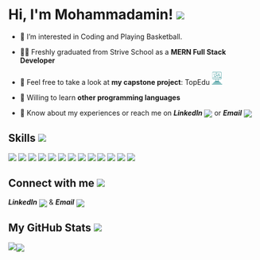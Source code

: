 
### <h1> Hi, I'm Mohammadamin! <img src = "https://raw.githubusercontent.com/MartinHeinz/MartinHeinz/master/wave.gif" width = 50px> </h1>
<p align='center'>





</p>

- 👀 I’m interested in Coding and Playing Basketball.

- 👨‍🎓 Freshly graduated from Strive School as a **MERN Full Stack Developer**

- 🔭 Feel free to take a look at **my capstone project**: TopEdu <a href="https://topedu.vercel.app"> <img width = '22px'  src='https://github.com/MSajedian/Topedu-Reactjs/blob/main/public/topedu-logo.svg'/></a>

- 🌱 Willing to learn **other programming languages**

- 📄 Know about my experiences or reach me on ***LinkedIn***  <a href = 'https://www.linkedin.com/in/mohammadamin-sajedian-6a001471/'> <img paddingTop='25px' width = '22px' align= 'center' src="https://raw.githubusercontent.com/rahulbanerjee26/githubAboutMeGenerator/main/icons/linked-in-alt.svg"/></a> or ***Email*** <a href="mailto:mohammadsajedian@gmail.com"><img paddingTop='25px' width = '22px' align= 'center' src="https://upload.wikimedia.org/wikipedia/commons/thumb/7/7e/Gmail_icon_%282020%29.svg/512px-Gmail_icon_%282020%29.svg.png"/></a>



##  <h2> Skills <img src = "https://media2.giphy.com/media/QssGEmpkyEOhBCb7e1/giphy.gif?cid=ecf05e47a0n3gi1bfqntqmob8g9aid1oyj2wr3ds3mg700bl&rid=giphy.gif" width = 32px> </h2>
 
<span>
 <img width ='32px' src ='https://raw.githubusercontent.com/rahulbanerjee26/githubAboutMeGenerator/main/icons/css.svg'> 
   <img width ='32px' src ='https://raw.githubusercontent.com/rahulbanerjee26/githubAboutMeGenerator/main/icons/html.svg'> 
 <img width ='32px' src ='https://raw.githubusercontent.com/rahulbanerjee26/githubAboutMeGenerator/main/icons/javascript.svg'> 
 <img width ='32px' src ='https://raw.githubusercontent.com/rahulbanerjee26/githubAboutMeGenerator/main/icons/reactjs.svg'> 
 <img width ='32px' src ='https://raw.githubusercontent.com/rahulbanerjee26/githubAboutMeGenerator/main/icons/bootstrap.svg'>
<img width ='32px' src ='https://raw.githubusercontent.com/rahulbanerjee26/githubAboutMeGenerator/main/icons/redux.svg'> 
 <img width ='32px' src ='https://raw.githubusercontent.com/rahulbanerjee26/githubAboutMeGenerator/main/icons/nodejs.svg'> 
 <img width ='32px' src ='https://raw.githubusercontent.com/rahulbanerjee26/githubAboutMeGenerator/main/icons/express.svg'> 
<img width ='32px' src ='https://raw.githubusercontent.com/rahulbanerjee26/githubAboutMeGenerator/main/icons/mongodb.svg'> 
 <img width ='32px' src ='https://raw.githubusercontent.com/rahulbanerjee26/githubAboutMeGenerator/main/icons/postgresql.svg'> 
 <img width ='32px' src ='https://raw.githubusercontent.com/rahulbanerjee26/githubAboutMeGenerator/main/icons/github.svg'> 
<img width ='32px' src ='https://raw.githubusercontent.com/rahulbanerjee26/githubAboutMeGenerator/main/icons/heroku.svg'> 
 <img width ='32px' src ='https://raw.githubusercontent.com/rahulbanerjee26/githubAboutMeGenerator/main/icons/typescript.svg'> 
</span>

<h2> Connect with me <img src='https://raw.githubusercontent.com/ShahriarShafin/ShahriarShafin/main/Assets/handshake.gif' width="100px"> </h2>

***LinkedIn***  <a href = 'https://www.linkedin.com/in/mohammadamin-sajedian-6a001471'> <img width = '32px' align= 'center' src="https://raw.githubusercontent.com/rahulbanerjee26/githubAboutMeGenerator/main/icons/linked-in-alt.svg"/></a> & ***Email*** <a href="mailto:mohammadsajedian@gmail.com"><img paddingTop='25px' width = '22px' align= 'center' src="https://upload.wikimedia.org/wikipedia/commons/thumb/7/7e/Gmail_icon_%282020%29.svg/512px-Gmail_icon_%282020%29.svg.png"/></a>


<h2> My GitHub Stats <img src='https://https://www.nicepng.com/png/detail/816-8166864_email-icons-business-card-email-vector-svg.png' width='32px'> </h2>




<a href="https://github.com/anuraghazra/github-readme-stats">
<img align="left" src="https://github-readme-stats.vercel.app/api?username=MSajedian&count_private=true&show_icons=true&theme=light" />
</a>
<a href="https://github.com/anuraghazra/convoychat">
<img align="center" src="https://github-readme-stats.vercel.app/api/top-langs/?username=MSajedian&theme=light" />
</a>
